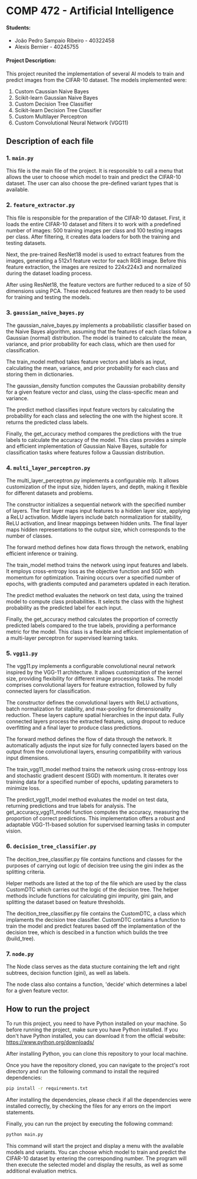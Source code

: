 # COMP 472 - Artificial Intelligence
#### Students:
- João Pedro Sampaio Ribeiro - 40322458
- Alexis Bernier - 40245755

#### Project Description:
This project reunited the implementation of several AI models to train and predict images from the CIFAR-10 dataset. The models implemented were:
1. Custom Caussian Naive Bayes
2. Scikit-learn Gaussian Naive Bayes
3. Custom Decision Tree Classifier
4. Scikit-learn Decision Tree Classifier
5. Custom Multilayer Perceptron
6. Custom Convolutional Neural Network (VGG11)

## Description of each file
### 1. `main.py`
This file is the main file of the project. It is responsible to call a menu that allows the user to choose which model to train and predict the CIFAR-10 dataset. The user can also choose the pre-defined variant types that is available.

### 2. `feature_extractor.py`
This file is responsible for the preparation of the CIFAR-10 dataset. First, it loads the entire CIFAR-10 dataset and filters it to work with a predefined number of images: 500 training images per class and 100 testing images per class. After filtering, it creates data loaders for both the training and testing datasets.

Next, the pre-trained ResNet18 model is used to extract features from the images, generating a 512x1 feature vector for each RGB image. Before this feature extraction, the images are resized to 224x224x3 and normalized during the dataset loading process.

After using ResNet18, the feature vectors are further reduced to a size of 50 dimensions using PCA. These reduced features are then ready to be used for training and testing the models.

### 3. `gaussian_naive_bayes.py`
The gaussian_naive_bayes.py implements a probabilistic classifier based on the Naive Bayes algorithm, assuming that the features of each class follow a Gaussian (normal) distribution. The model is trained to calculate the mean, variance, and prior probability for each class, which are then used for classification.

The train_model method takes feature vectors and labels as input, calculating the mean, variance, and prior probability for each class and storing them in dictionaries.

The gaussian_density function computes the Gaussian probability density for a given feature vector and class, using the class-specific mean and variance.

The predict method classifies input feature vectors by calculating the probability for each class and selecting the one with the highest score. It returns the predicted class labels.

Finally, the get_accuracy method compares the predictions with the true labels to calculate the accuracy of the model. This class provides a simple and efficient implementation of Gaussian Naive Bayes, suitable for classification tasks where features follow a Gaussian distribution.


### 4. `multi_layer_perceptron.py`
The multi_layer_perceptron.py implements a configurable mlp. It allows customization of the input size, hidden layers, and depth, making it flexible for different datasets and problems.

The constructor initializes a sequential network with the specified number of layers. The first layer maps input features to a hidden layer size, applying a ReLU activation. Middle layers include batch normalization for stability, ReLU activation, and linear mappings between hidden units. The final layer maps hidden representations to the output size, which corresponds to the number of classes.

The forward method defines how data flows through the network, enabling efficient inference or training.

The train_model method trains the network using input features and labels. It employs cross-entropy loss as the objective function and SGD with momentum for optimization. Training occurs over a specified number of epochs, with gradients computed and parameters updated in each iteration.

The predict method evaluates the network on test data, using the trained model to compute class probabilities. It selects the class with the highest probability as the predicted label for each input.

Finally, the get_accuracy method calculates the proportion of correctly predicted labels compared to the true labels, providing a performance metric for the model. This class is a flexible and efficient implementation of a multi-layer perceptron for supervised learning tasks.

### 5. `vgg11.py`
The vgg11.py implements a configurable convolutional neural network inspired by the VGG-11 architecture. It allows customization of the kernel size, providing flexibility for different image processing tasks. The model comprises convolutional layers for feature extraction, followed by fully connected layers for classification.

The constructor defines the convolutional layers with ReLU activations, batch normalization for stability, and max-pooling for dimensionality reduction. These layers capture spatial hierarchies in the input data. Fully connected layers process the extracted features, using dropout to reduce overfitting and a final layer to produce class predictions.

The forward method defines the flow of data through the network. It automatically adjusts the input size for fully connected layers based on the output from the convolutional layers, ensuring compatibility with various input dimensions.

The train_vgg11_model method trains the network using cross-entropy loss and stochastic gradient descent (SGD) with momentum. It iterates over training data for a specified number of epochs, updating parameters to minimize loss.

The predict_vgg11_model method evaluates the model on test data, returning predictions and true labels for analysis. The get_accuracy_vgg11_model function computes the accuracy, measuring the proportion of correct predictions. This implementation offers a robust and adaptable VGG-11-based solution for supervised learning tasks in computer vision.

### 6. `decision_tree_classifier.py`
The decition_tree_classifier.py file contains functions and classes for the purposes of carrying out logic of
decision tree using the gini index as the splitting criteria. 

Helper methods are listed at the top of the file which are used by the class CustomDTC which carries out the logic of the decision tree.
The helper methods include functions for calculating gini impurity, gini gain, and splitting the dataset based on feature thresholds.

The decition_tree_classifier.py file contains the CustomDTC, a class which implaments the decision tree classifier.
CustomDTC contains a function to train the model and predict features based off the implamentation of the decision tree, which is descibed in 
a function which builds the tree (build_tree).

### 7. `node.py`
The Node class serves as the data stucture containing the left and right subtrees, decision function (gini), as well as labels.

The node class also contains a function, 'decide' which determines a label for a given feature vector.

## How to run the project
To run this project, you need to have Python installed on your machine. So before running the project, make sure you have Python installed. If you don't have Python installed, you can download it from the official website: https://www.python.org/downloads/

After installing Python, you can clone this repository to your local machine.

Once you have the repository cloned, you can navigate to the project's root directory and run the following command to install the required dependencies:

```bash
pip install -r requirements.txt
```

After installing the dependencies, please check if all the dependencies were installed correctly, by checking the files for any errors on the import statements.

Finally, you can run the project by executing the following command:

```bash
python main.py
```

This command will start the project and display a menu with the available models and variants. You can choose which model to train and predict the CIFAR-10 dataset by entering the corresponding number. The program will then execute the selected model and display the results, as well as some additional evaluation metrics.
